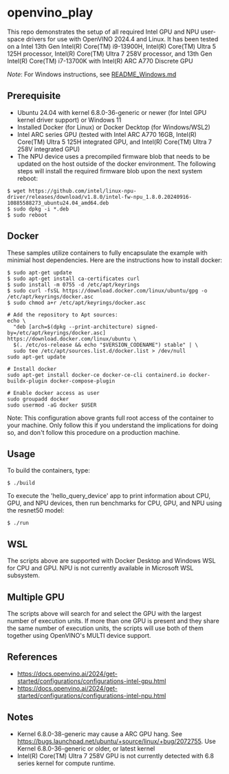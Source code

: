 # openvino_play

This repo demonstrates the setup of all required Intel GPU and NPU user-space drivers for use with OpenVINO 2024.4 and Linux. It has been tested on a Intel 13th Gen Intel(R) Core(TM) i9-13900H,  Intel(R) Core(TM) Ultra 5 125H processor, Intel(R) Core(TM) Ultra 7 258V processor, and 13th Gen Intel(R) Core(TM) i7-13700K with Intel(R) ARC A770 Discrete GPU

*Note*: For Windows instructions, see [README_Windows.md](README_Windows.md)

## Prerequisite
* Ubuntu 24.04 with kernel 6.8.0-36-generic or newer (for Intel GPU kernel driver support) or Windows 11
* Installed Docker (for Linux) or Docker Decktop (for Windows/WSL2)
* Intel ARC series GPU (tested with Intel ARC A770 16GB, Intel(R) Core(TM) Ultra 5 125H integrated GPU, and Intel(R) Core(TM) Ultra 7 258V integrated GPU)
* The NPU device uses a precompiled firmware blob that needs to be updated on the host outside of the docker environment.  The following steps will install the required firmware blob upon the next system reboot:
```
$ wget https://github.com/intel/linux-npu-driver/releases/download/v1.8.0/intel-fw-npu_1.8.0.20240916-10885588273_ubuntu24.04_amd64.deb
$ sudo dpkg -i *.deb
$ sudo reboot
```

## Docker 

These samples utilize containers to fully encapsulate the example with minimial host dependencies.  Here are the instructions how to install docker:

```
$ sudo apt-get update
$ sudo apt-get install ca-certificates curl
$ sudo install -m 0755 -d /etc/apt/keyrings
$ sudo curl -fsSL https://download.docker.com/linux/ubuntu/gpg -o /etc/apt/keyrings/docker.asc
$ sudo chmod a+r /etc/apt/keyrings/docker.asc

# Add the repository to Apt sources:
echo \
  "deb [arch=$(dpkg --print-architecture) signed-by=/etc/apt/keyrings/docker.asc] https://download.docker.com/linux/ubuntu \
  $(. /etc/os-release && echo "$VERSION_CODENAME") stable" | \
  sudo tee /etc/apt/sources.list.d/docker.list > /dev/null
sudo apt-get update

# Install docker
sudo apt-get install docker-ce docker-ce-cli containerd.io docker-buildx-plugin docker-compose-plugin

# Enable docker access as user
sudo groupadd docker
sudo usermod -aG docker $USER
```
Note: This configuration above grants full root access of the container to your machine. Only follow this if you understand the implications for doing so, and don't follow this procedure on a production machine.

## Usage

To build the containers, type:
```
$ ./build
```

To execute the 'hello_query_device' app to print information about CPU, GPU, and NPU devices, then run benchmarks for CPU, GPU, and NPU using the resnet50 model:
```
$ ./run
```

## WSL
The scripts above are supported with Docker Desktop and Windows WSL for CPU and GPU.  NPU is not currently available in Microsoft WSL subsystem.

## Multiple GPU
The scripts above will search for and select the GPU with the largest number of execution units.  If more than one GPU is present and they share the same number of execution units, the scripts will use both of them together using OpenVINO's MULTI device support.

## References
* https://docs.openvino.ai/2024/get-started/configurations/configurations-intel-gpu.html
* https://docs.openvino.ai/2024/get-started/configurations/configurations-intel-npu.html

## Notes
* Kernel 6.8.0-38-generic may cause a ARC GPU hang. See https://bugs.launchpad.net/ubuntu/+source/linux/+bug/2072755. Use Kernel 6.8.0-36-generic or older, or latest kernel
* Intel(R) Core(TM) Ultra 7 258V GPU is not currently detected with 6.8 series kernel for compute runtime.
